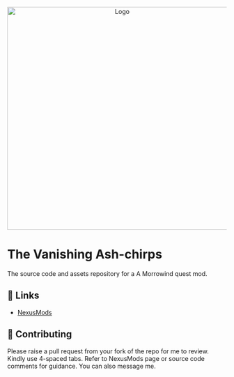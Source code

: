 
<!-- PROJECT LOGO -->
<br />
<div align="center">
  <a href="https://github.com/tewlwolow/The-Vanishing-Ash-chirps">
    <img src="https://staticdelivery.nexusmods.com/mods/100/images/52870/52870-1684026817-1403705720.png" alt="Logo" width="512">
  </a>
</div>

<!-- Main -->
# The Vanishing Ash-chirps

The source code and assets repository for a A Morrowind quest mod.

<!-- Links -->
## :link: Links

- [NexusMods](https://www.nexusmods.com/morrowind/mods/52870)

<!-- Contributing -->
## :jigsaw: Contributing

Please raise a pull request from your fork of the repo for me to review. Kindly use 4-spaced tabs.
Refer to NexusMods page or source code comments for guidance. You can also message me.